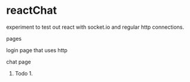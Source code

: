 # reactChat
experiment to test out react with socket.io and regular http connections.

pages

login page that uses http

chat page

1. Todo
   1. 